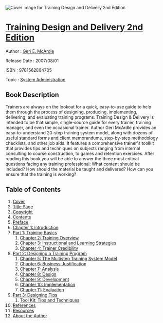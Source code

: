 ![Cover image for Training Design and Delivery 2nd Edition](https://imgdetail.ebookreading.net/cover/cover/system_admin/EB9781562864705.jpg)

[Training Design and Delivery 2nd Edition](https://ebookreading.net/view/book/Training+Design+and+Delivery+2nd+Edition-EB9781562864705_1.html "Training Design and Delivery 2nd Edition")
====================================================================================================================

Author : [Geri E. McArdle](https://ebookreading.net/search/author/Geri+E.+McArdle)

Release Date : 2007/08/01

ISBN : 9781562864705

Topic : [System Administration](https://ebookreading.net/search/category/system-administration)

Book Description
-----------------

Trainers are always on the lookout for a quick, easy-to-use guide to help them through the process of designing, producing, implementing, delivering, and evaluating training programs. Training Design &amp; Delivery is intended to be that simple, single-source guide for every trainer, training manager, and even the occasional trainer. Author Geri McArdle provides an easy-to-understand 20-step training system model, along with dozens of useful standard forms and client memorandums, step-by-step methodology checklists, and other job aids. It features a comprehensive trainer's toolkit that provides tips and techniques on subjects ranging from internal consulting to course construction, to games and retention exercises. After reading this book you will be able to answer the three most critical questions facing any training professional: What content should be included? How should the material be taught and delivered? How can you ensure that the training is working?
              
Table of Contents
-----------------

1. [Cover](https://ebookreading.net/view/book/Training+Design+and+Delivery+2nd+Edition-EB9781562864705_1.html)
1. [Title Page](https://ebookreading.net/view/book/Training+Design+and+Delivery+2nd+Edition-EB9781562864705_2.html)
1. [Copyright](https://ebookreading.net/view/book/Training+Design+and+Delivery+2nd+Edition-EB9781562864705_3.html)
1. [Contents](https://ebookreading.net/view/book/Training+Design+and+Delivery+2nd+Edition-EB9781562864705_4.html)
1. [Preface](https://ebookreading.net/view/book/Training+Design+and+Delivery+2nd+Edition-EB9781562864705_5.html)
1. [Chapter 1: Introduction](https://ebookreading.net/view/book/Training+Design+and+Delivery+2nd+Edition-EB9781562864705_6.html)
1. [Part 1: Training Basics](https://ebookreading.net/view/book/Training+Design+and+Delivery+2nd+Edition-EB9781562864705_7.html)
    1. [Chapter 2: Training Overview](https://ebookreading.net/view/book/Training+Design+and+Delivery+2nd+Edition-EB9781562864705_8.html)
    1. [Chapter 3: Instructional and Learning Strategies](https://ebookreading.net/view/book/Training+Design+and+Delivery+2nd+Edition-EB9781562864705_9.html)
    1. [Chapter 4: Trainer Credibility](https://ebookreading.net/view/book/Training+Design+and+Delivery+2nd+Edition-EB9781562864705_10.html)
1. [Part 2: Designing a Training Program](https://ebookreading.net/view/book/Training+Design+and+Delivery+2nd+Edition-EB9781562864705_11.html)
    1. [Chapter 5: The Multistep Training System Model](https://ebookreading.net/view/book/Training+Design+and+Delivery+2nd+Edition-EB9781562864705_12.html)
    1. [Chapter 6: Business Justification](https://ebookreading.net/view/book/Training+Design+and+Delivery+2nd+Edition-EB9781562864705_13.html)
    1. [Chapter 7: Analysis](https://ebookreading.net/view/book/Training+Design+and+Delivery+2nd+Edition-EB9781562864705_14.html)
    1. [Chapter 8: Design](https://ebookreading.net/view/book/Training+Design+and+Delivery+2nd+Edition-EB9781562864705_15.html)
    1. [Chapter 9: Development](https://ebookreading.net/view/book/Training+Design+and+Delivery+2nd+Edition-EB9781562864705_16.html)
    1. [Chapter 10: Implementation](https://ebookreading.net/view/book/Training+Design+and+Delivery+2nd+Edition-EB9781562864705_17.html)
    1. [Chapter 11: Evaluation](https://ebookreading.net/view/book/Training+Design+and+Delivery+2nd+Edition-EB9781562864705_18.html)
1. [Part 3: Designing Tips](https://ebookreading.net/view/book/Training+Design+and+Delivery+2nd+Edition-EB9781562864705_19.html)
    1. [Tool Kit: Tips and Techniques](https://ebookreading.net/view/book/Training+Design+and+Delivery+2nd+Edition-EB9781562864705_20.html)
1. [References](https://ebookreading.net/view/book/Training+Design+and+Delivery+2nd+Edition-EB9781562864705_21.html)
1. [Resources](https://ebookreading.net/view/book/Training+Design+and+Delivery+2nd+Edition-EB9781562864705_22.html)
1. [About the Author](https://ebookreading.net/view/book/Training+Design+and+Delivery+2nd+Edition-EB9781562864705_23.html)
